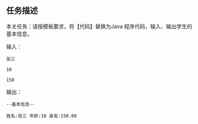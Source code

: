 ## 任务描述
本关任务：请按模板要求，将【代码】替换为Java 程序代码，输入、输出学生的基本信息。

输入：

<code>张三</code>

<code>10</code>

<code>150</code>

输出：

  <code>--基本信息--</code>
  
   <code>姓名:张三   年龄:10   身高:150.00</code>